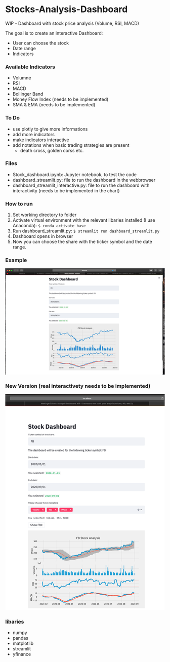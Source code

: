 # Stocks-Analysis-Dashboard
WIP - Dashboard with stock price analysis (Volume, RSI, MACD)

The goal is to create an interactive Dashboard:
- User can choose the stock
- Date range 
- Indicators

### Available Indicators
- Volumne
- RSI
- MACD
- Bollinger Band
- Money Flow Index (needs to be implemented)
- SMA & EMA (needs to be implemented)


### To Do
- use plotly to give more informations
- add more indicators
- make indicators interactive
- add notations when basic trading strategies are present
  - death cross, golden corss etc.

### Files
- Stock_dashboard.ipynb: Jupyter notebook, to test the code 
- dashboard_streamlit.py: file to run the dashboard in the webbrowser
- dashboard_streamlit_interactive.py: file to run the dashboard with interactivity (needs to be implemented in the chart)

### How to run
1. Set working directory to folder
2. Activate virtual environment with the relevant libaries installed (I use Anaconda):
`$ conda activate base `
3. Run dashboard_streamlit.py:
`$ streamlit run dashboard_streamlit.py`
4. Dashboard opens in browser
5. Now you can choose the share with the ticker symbol and the date range.

### Example
![](pictures/Dashboard_1.0.png)

### New Version (real interactivety needs to be implemented)
![](pictures/Dashboard_1.1.png)


### libaries
- numpy
- pandas
- matplotlib
- streamlit
- yfinance
